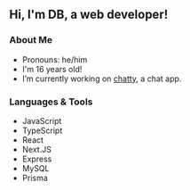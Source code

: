 ## Hi, I'm DB, a web developer!

### About Me
- Pronouns: he/him
- I'm 16 years old!
- I’m currently working on [chatty](https://github.com/DataBase137/chatty), a chat app.

### Languages & Tools
- JavaScript
- TypeScript
- React
- Next.JS
- Express
- MySQL
- Prisma
